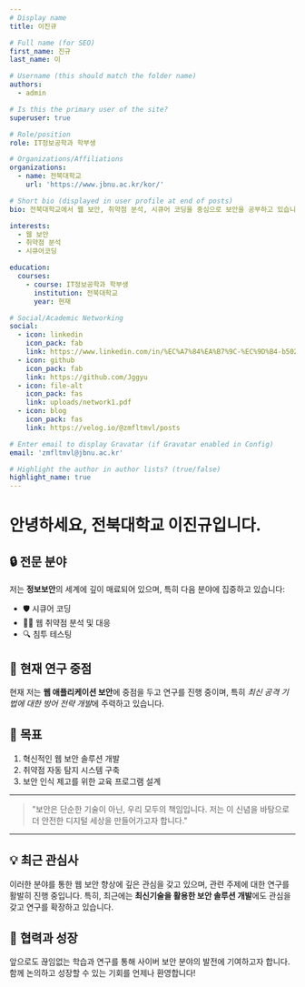 ```yaml
---
# Display name
title: 이진규

# Full name (for SEO)
first_name: 진규
last_name: 이

# Username (this should match the folder name)
authors:
  - admin

# Is this the primary user of the site?
superuser: true

# Role/position
role: IT정보공학과 학부생

# Organizations/Affiliations
organizations:
  - name: 전북대학교
    url: 'https://www.jbnu.ac.kr/kor/'

# Short bio (displayed in user profile at end of posts)
bio: 전북대학교에서 웹 보안, 취약점 분석, 시큐어 코딩을 중심으로 보안을 공부하고 있습니다.

interests:
  - 웹 보안
  - 취약점 분석
  - 시큐어코딩

education:
  courses:
    - course: IT정보공학과 학부생
      institution: 전북대학교
      year: 현재

# Social/Academic Networking
social:
  - icon: linkedin
    icon_pack: fab
    link: https://www.linkedin.com/in/%EC%A7%84%EA%B7%9C-%EC%9D%B4-b5027b331/
  - icon: github
    icon_pack: fab
    link: https://github.com/Jggyu
  - icon: file-alt
    icon_pack: fas
    link: uploads/network1.pdf
  - icon: blog
    icon_pack: fas
    link: https://velog.io/@zmfltmvl/posts

# Enter email to display Gravatar (if Gravatar enabled in Config)
email: 'zmfltmvl@jbnu.ac.kr'

# Highlight the author in author lists? (true/false)
highlight_name: true
---
```


# 안녕하세요, 전북대학교 이진규입니다.

## 🔒 전문 분야

저는 **정보보안**의 세계에 깊이 매료되어 있으며, 특히 다음 분야에 집중하고 있습니다:

- 🛡️ 시큐어 코딩
- 🕵️‍♂️ 웹 취약점 분석 및 대응
- 🔍 침투 테스팅

## 🎯 현재 연구 중점

현재 저는 **웹 애플리케이션 보안**에 중점을 두고 연구를 진행 중이며, 특히 *최신 공격 기법에 대한 방어 전략 개발*에 주력하고 있습니다.

## 🚀 목표

1. 혁신적인 웹 보안 솔루션 개발
2. 취약점 자동 탐지 시스템 구축
3. 보안 인식 제고를 위한 교육 프로그램 설계

---

> "보안은 단순한 기술이 아닌, 우리 모두의 책임입니다. 저는 이 신념을 바탕으로 더 안전한 디지털 세상을 만들어가고자 합니다."

---

## 💡 최근 관심사

이러한 분야를 통한 웹 보안 향상에 깊은 관심을 갖고 있으며, 관련 주제에 대한 연구를 활발히 진행 중입니다. 특히, 최근에는 **최신기술을 활용한 보안 솔루션 개발**에도 관심을 갖고 연구를 확장하고 있습니다.

## 🤝 협력과 성장

앞으로도 끊임없는 학습과 연구를 통해 사이버 보안 분야의 발전에 기여하고자 합니다. 함께 논의하고 성장할 수 있는 기회를 언제나 환영합니다!